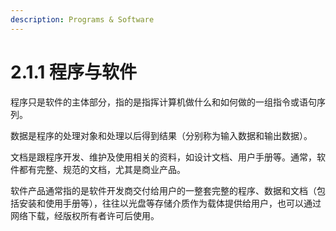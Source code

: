 ```yaml
---
description: Programs & Software
---
```


# 2.1.1 程序与软件

程序只是软件的主体部分，指的是指挥计算机做什么和如何做的一组指令或语句序列。

数据是程序的处理对象和处理以后得到结果（分别称为输入数据和输出数据）。

文档是跟程序开发、维护及使用相关的资料，如设计文档、用户手册等。通常，软件都有完整、规范的文档，尤其是商业产品。

软件产品通常指的是软件开发商交付给用户的一整套完整的程序、数据和文档（包括安装和使用手册等），往往以光盘等存储介质作为载体提供给用户，也可以通过网络下载，经版权所有者许可后使用。

